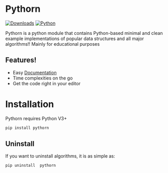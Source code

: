 # Pythorn
[![Downloads](https://pepy.tech/badge/pythorn)](https://pepy.tech/project/pythorn)
 [![Python](https://img.shields.io/badge/python-3.6-blue.svg)](https://www.python.org/downloads/release/python-360/)

Pythorn is a python module that contains Python-based minimal and clean example  implementations of popular data structures and all major algorithms!!
Mainly for educational purposes




## Features!

  - Easy [Documentation](https://pythorn.readthedocs.io/en/latest/)
  - Time complexities on the go
  - Get the code right in your editor



# Installation 

Pythorn requires Python V3+

```sh
pip install pythorn
```

## Uninstall
If you want to uninstall algorithms, it is as simple as:

```sh
pip uninstall  pythorn
```
